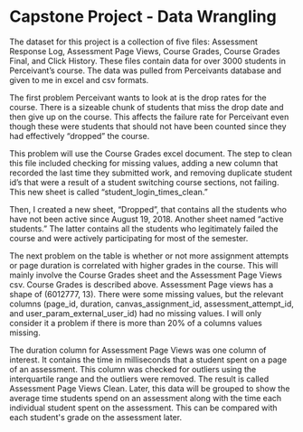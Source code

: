 # Capstone Project - Data Wrangling

The dataset for this project is a collection of five files: Assessment Response Log, Assessment Page Views, Course Grades, Course Grades Final, and Click History. These files contain data for over 3000 students in Perceivant’s course. The data was pulled from Perceivants database and given to me in excel and csv formats. 

The first problem Perceivant wants to look at is the drop rates for the course. There is a sizeable chunk of students that miss the drop date and then give up on the course. This affects the failure rate for Perceivant even though these were students that should not have been counted since they had effectively “dropped” the course. 

This problem will use the Course Grades excel document. The step to clean this file included checking for missing values, adding a new column that recorded the last time they submitted work, and removing duplicate student id’s that were a result of a student switching course sections, not failing. This new sheet is called “student_login_times_clean.” 

Then, I created a new sheet, “Dropped”, that contains all the students who have not been active since August 19, 2018. Another sheet named “active students.” The latter contains all the students who legitimately failed the course and were actively participating for most of the semester. 

The next problem on the table is whether or not more assignment attempts or page duration is correlated with higher grades in the course. This will mainly involve the Course Grades sheet and the Assessment Page Views csv. Course Grades is described above. Assessment Page views has a shape of  (6012777, 13). There were some missing values, but the relevant columns (page_id, duration, canvas_assignment_id, assessment_attempt_id, and user_param_external_user_id) had no missing values. I will only consider it a problem if there is more than 20% of a columns values missing. 

The duration column for Assessment Page Views was one column of interest. It contains the time in milliseconds that a student spent on a page of an assessment. This column was checked for outliers using the interquartile range and the outliers were removed. The result is called Assessment Page Views Clean. Later, this data will be grouped to show the average time students spend on an assessment along with the time each individual student spent on the assessment. This can be compared with each student's grade on the assessment later.

